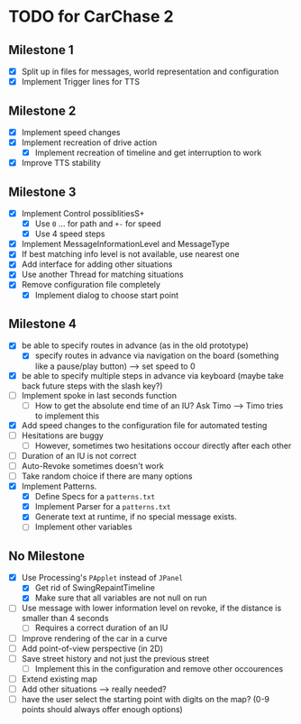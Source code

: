 # TODO for CarChase 2

## Milestone 1
 * [x] Split up in files for messages, world representation and configuration
 * [x] Implement Trigger lines for TTS

## Milestone 2
 * [x] Implement speed changes
 * [x] Implement recreation of drive action
   * [x] Implement recreation of timeline and get interruption to work
 * [x] Improve TTS stability

## Milestone 3
 * [x] Implement Control possiblitiesS+
   * [x] Use `0` ... for path and `+-` for speed
   * [x] Use 4 speed steps
 * [x] Implement MessageInformationLevel and MessageType
 * [x] If best matching info level is not available, use nearest one
 * [x] Add interface for adding other situations
 * [x] Use another Thread for matching situations
 * [x] Remove configuration file completely
   * [x] Implement dialog to choose start point

## Milestone 4
 * [x] be able to specify routes in advance (as in the old prototype)
   * [x] specify routes in advance via navigation on the board (something like a pause/play button) --> set speed to 0
 * [x] be able to specify multiple steps in advance via keyboard (maybe take back future steps with the slash key?)
 * [ ] Implement spoke in last seconds function
   * [ ] How to get the absolute end time of an IU? Ask Timo --> Timo tries to implement this
 * [x] Add speed changes to the configuration file for automated testing
 * [ ] Hesitations are buggy
   * [ ] However, sometimes two hesitations occour directly after each other
 * [ ] Duration of an IU is not correct
 * [ ] Auto-Revoke sometimes doesn't work
 * [ ] Take random choice if there are many options
 * [x] Implement Patterns.
   * [x] Define Specs for a `patterns.txt`
   * [x] Implement Parser for a `patterns.txt`
   * [x] Generate text at runtime, if no special message exists.
   * [ ] Implement other variables

## No Milestone
 * [x] Use Processing's `PApplet` instead of `JPanel`
   * [x] Get rid of SwingRepaintTimeline
   * [x] Make sure that all variables are not null on run
 * [ ] Use message with lower information level on revoke, if the distance is smaller than 4 seconds
   * [ ] Requires a correct duration of an IU
 * [ ] Improve rendering of the car in a curve
 * [ ] Add point-of-view perspective (in 2D)
 * [ ] Save street history and not just the previous street
   * [ ] Implement this in the configuration and remove other occourences
 * [ ] Extend existing map
 * [ ] Add other situations --> really needed?
 * [ ] have the user select the starting point with digits on the map? (0-9 points should always offer enough options)
